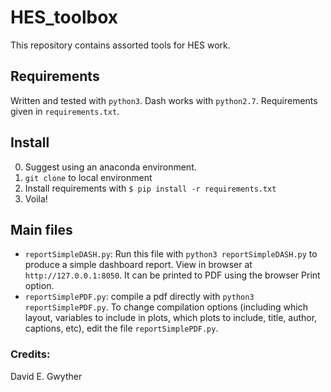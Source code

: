 # HES_toolbox
This repository contains assorted tools for HES work.

## Requirements
Written and tested with `python3`. Dash works with `python2.7`. Requirements given in `requirements.txt`.

## Install
0. Suggest using an anaconda environment.
1. `git clone` to local environment
2. Install requirements with `$ pip install -r requirements.txt`
3. Voila!

## Main files
- `reportSimpleDASH.py`: Run this file with `python3 reportSimpleDASH.py` to produce a simple dashboard report. View in browser at `http://127.0.0.1:8050`. It can be printed to PDF using the browser Print option.
- `reportSimplePDF.py`: compile a pdf directly with `python3 reportSimplePDF.py`. To change compilation options (including which layout, variables to include in plots, which plots to include, title, author, captions, etc), edit the file `reportSimplePDF.py`.

### Credits:
David E. Gwyther
